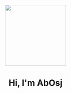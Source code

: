 <div id= "header" align= "center">
  <img src= "https://media.giphy.com/media/L1R1tvI9svkIWwpVYr/giphy.gif" width= "200" />
  <h1 align= "center">Hi, I'm AbOsj</h1>
  </div>
<!--
**AbOsj/AbOsj** is a ✨ _special_ ✨ repository because its `README.md` (this file) appears on your GitHub profile.

Here are some ideas to get you started:
---

-  I’m currently learning **C, C++, Java, Python**
-  How to reach me: abigailrochaosjgmail.com 
---
